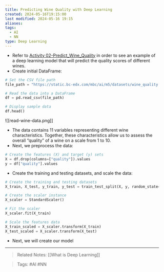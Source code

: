 ```yaml
---
title: Predicting Wine Quality with Deep Learning
created: 2024-05-16T19:15:00
last modified: 2024-05-16 19:15
aliases: 
tags:
  - AI
  - NN
type: Deep Learning
---
```

- Refer to [Activity 02-Predict_Wine_Quality](file:///C:/Users/anghe/Documents/Work/mbc-ai/06-Neural-Networks/demos/02-Predict_Wine_Quality) in order to see an example of a deep learning model that will predict the quality scores of different wines.
- Create initial DataFrame:
```python
# Set the CSV file path
file_path = "https://static.bc-edx.com/mbc/ai/m5/datasets/wine_quality.csv"

# Read the data into a DataFrame
df = pd.read_csv(file_path)

# Display sample data
df.head()
```
![[read-wine-data.png]]
- The data contains 11 variables representing different wine characteristics. Together, these characteristics allow us to assess the overall “quality” of a wine on a scale from 1 to 10.
- Next, we preprocess the data:
```python
# Create the features (X) and target (y) sets
X = df.drop(columns=["quality"]).values
y = df["quality"].values
```
- Create the training and testing datasets, and scale the data:
```python
# Create the training and testing datasets
X_train, X_test, y_train, y_test = train_test_split(X, y, random_state=1)

# Create the scaler instance
X_scaler = StandardScaler()

# Fit the scaler
X_scaler.fit(X_train)

# Scale the features data
X_train_scaled = X_scaler.transform(X_train)
X_test_scaled = X_scaler.transform(X_test)
```
- Next, we will create our model
---
>Related Notes: [[What is Deep Learning]]

>Tags: #AI #NN 
